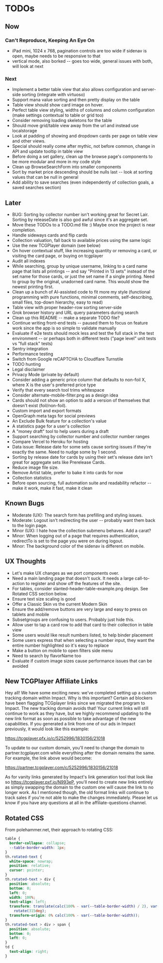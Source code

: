 # TODOs

## Now

### Can't Reproduce, Keeping An Eye On

- iPad mini, 1024 x 768, pagination controls are too wide if sidenav is open, maybe needs to be responsive to that
- vertical mode, also borked -- goes too wide, general issues with both, will look at next

### Next

- Implement a better table view that also allows configuration and server-side sorting (integrate with virtuoso)
- Support mana value sorting and then pretty display on the table
- Table view should show card image on hover.
- Perfect table view styling, widths of columns and column configuration (make settings contextual to table or grid too)
- Consider removing loading skeletons for the table
- Should move grid/table view away from the url and instead use localstorage
- Look at padding of showing and dropdown cards per page on table view and other views.
- Special should really come after mythic, not before common, change in API and update tooltip in table view
- Before doing a set gallery, clean up the browse page's components to be more modular and more in my code style
- Clean up BrowseSearchForm into smaller components
- Sort by market price descending should be nulls last -- look at sorting values that can be null in general
- Add ability to save searches (even independently of collection goals, a saved searches section)

## Later

- BUG: Sorting by collector number isn't working great for Secret Lair. Sorting by releaseDate is also god awful since it's an aggregate set.
- Move these TODOs to a TODO.md file :) Maybe once the project is near completion.
- Handle sideways cards and flip cards
- Collection valuation, fall back to available prices using the same logic
- Use the new TCGPlayer domain (see below)
- On hover contextual stuff, like increasing quantity or removing a card, or visiting the card page, or buying on tcgplayer
- Audit all indexes
- While searching, group by unique username, linking to a card name page that lists all printings -- and say "Printed in 13 sets" instead of the set name for those cards, or just the set name if a single printing. Need to group by the original, unadorned card name. This would show the newest printing first.
- Clean up a bunch of AI-assisted code to fit more my style (functional programming with pure functions, minimal comments, self-describing, small files, top-down hierarchy, easy to read)
- Table view with proper header-row sorting server-side
- Grok browser history and URL query parameters during search
- Clean up this README -- make a separate TODO file?
- Continue writing front-end tests -- paused them to focus on feature work since the app is so simple to validate manually
- Evaluate if e2e tests should mock less and test the full stack in the test environment -- or perhaps both in different tests ("page level" unit tests vs "full stack" tests)
- Sentry integration
- Performance testing
- Switch from Google reCAPTCHA to Cloudflare Turnstile
- TODO hunting
- Legal disclaimer
- Privacy Mode (private by default)
- Consider adding a generic price column that defaults to non-foil X, where X is the user's preferred price type
- Verify that every search tool trims whitespace
- Consider alternate-mobile-filter.png as a design idea
- Cards should not show an option to add a version of themselves that doesn't exist (foil/non-foil).
- Custom import and export formats
- OpenGraph meta tags for social previews
- An Exclude Bulk feature for a collection's value
- A statistics page for a user's collection
- A "money draft" tool to help users during a draft
- Support searching by collector number and collector number ranges
- Compare Vercel to Heroku for hosting
- Data issue: Release date for some sets cause sorting issues if they're exactly the same. Need to nudge some by 1 second.
- Sorting by release date for cards by using their set's release date isn't great for aggregate sets like Prerelease Cards.
- Reduce image file size.
- Remove Artist table, prefer to bake it into cards for now
- Collection statistics
- Before open sourcing, full automation suite and readability refactor -- make it work, make it fast, make it clean

## Known Bugs

- Moderate (UX): The search form has prefilling and styling issues.
- Moderate: Logout isn't redirecting the user -- probably want them back to the login page.
- Minor (UX): I hate how the collection submenu behaves. Add a carat?
- Minor: When logging out of a page that requires authentication, redirectTo is set to the page you were on during logout.
- Minor: The background color of the sidenav is different on mobile.

## UX Thoughts

- Let's make UX changes as we port components over.
- Need a main landing page that doesn't suck. It needs a large call-to-action to register and show off the features of the site.
- For tables, consider slanted-header-table-example.png design. See Rotated CSS section below.
- Ensure text size scaling is good
- Offer a Classic Skin vs the current Modern Skin
- Ensure the add/remove buttons are very large and easy to press on tablets and mobile
- Subsetgroups are confusing to users. Probably just hide this.
- Allow user to tap a card row to add that card to their collection in table view
- Some users would like result numbers listed, to help binder placement
- Some users express that when selecting a number input, they want the entire number highlighted so it's easy to replace
- Make a button on mobile to open filters side menu
- Need to search by flavorName too
- Evaluate if custom image sizes cause performance issues that can be avoided

## New TCGPlayer Affiliate Links

Hey all! We have some exciting news: we've completed setting up a custom tracking domain within Impact. Why is this important? Certain ad blockers have been flagging TCGplayer links since we migrated the program to Impact. The new tracking domain avoids that! Your current links will still continue to work as they have, but we highly recommend updating to the new link format as soon as possible to take advantage of the new capabilities. If you generated a link from one of our ads in Impact previously, it would look like this example:

https://tcgplayer.pfx.io/c/5252996/1830156/21018

To update to our custom domain, you'll need to change the domain to partner.tcgplayer.com while everything after the domain remains the same. For example, the link above would become:

https://partner.tcgplayer.com/c/5252996/1830156/21018

As for vanity links generated by Impact's link generation tool that look like so https://tcgplayer.pxf.io/N993eP, you'll need to create new links entirely as simply swapping the domain to the custom one will cause the link to no longer work. As I mentioned though, the old format links will continue to track sales if you're not able to make the changes immediately. Please let us know if you have any questions at all in the ⁠affiliate-questions channel.

## Rotated CSS

From polehammer.net, their approach to rotating CSS:

```css
table {
  border-collapse: collapse;
  --table-border-width: 1px;
}
th.rotated-text {
  white-space: nowrap;
  position: relative;
  cursor: pointer;
}
th.rotated-text > div {
  position: absolute;
  bottom: 0;
  left: 0;
  width: 100%;
  text-align: left;
  transform: translate(calc(100% - var(--table-border-width) / 2), var(--table-border-width))
    rotate(315deg);
  transform-origin: 0% calc(100% - var(--table-border-width));
}
th.rotated-text > div > span {
  position: absolute;
  bottom: 0;
  left: 0;
}
td {
  text-align: right;
}
```

